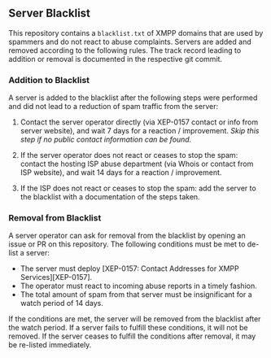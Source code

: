 ## Server Blacklist

This repository contains a `blacklist.txt` of XMPP domains that are used by
spammers and do not react to abuse complaints. Servers are added and removed
according to the following rules. The track record leading to addition or
removal is documented in the respective git commit.

### Addition to Blacklist

A server is added to the blacklist after the following steps were performed
and did not lead to a reduction of spam traffic from the server:

1. Contact the server operator directly (via XEP-0157 contact or info from
   server website), and wait 7 days for a reaction / improvement. *Skip this
   step if no public contact information can be found.*

2. If the server operator does not react or ceases to stop the spam: contact
   the hosting ISP abuse department (via Whois or contact from ISP website),
   and wait 14 days for a reaction / improvement.

3. If the ISP does not react or ceases to stop the spam: add the server to the
   blacklist with a documentation of the steps taken.

### Removal from Blacklist

A server operator can ask for removal from the blacklist by opening an issue
or PR on this repository. The following conditions must be met to de-list a
server:

* The server must deploy
  [XEP-0157: Contact Addresses for XMPP Services][XEP-0157].
* The operator must react to incoming abuse reports in a timely fashion.
* The total amount of spam from that server must be insignificant for a watch
  period of 14 days.

If the conditions are met, the server will be removed from the blacklist after
the watch period. If a server fails to fulfill these conditions, it will not
be removed. If the server ceases to fulfill the conditions after removal, it
may be re-listed immediately.


